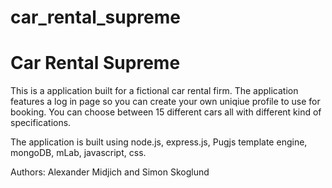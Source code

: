 ﻿# car_rental_supreme
 
 <h1>Car Rental Supreme</h1>
 
 <p>This is a application built for a fictional car rental firm. The application features a log in page so you can create your own uniqiue profile to use for booking. You can choose between 15 different cars all with different kind of specifications.</p>
 
 <p>The application is built using node.js, express.js, Pugjs template engine, mongoDB, mLab, javascript, css.</p>
 
 <p>Authors: Alexander Midjich and Simon Skoglund</p>
 
